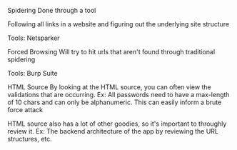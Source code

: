 Spidering
  Done through a tool

  Following all links in a website and figuring out the underlying site structure

  Tools: Netsparker


Forced Browsing
  Will try to hit urls that aren't found through traditional spidering

  Tools: Burp Suite

HTML Source
  By looking at the HTML source, you can often view the validations that are occurring.
    Ex: All passwords need to have a max-length of 10 chars and can only be alphanumeric.
      This can easily inform a brute force attack

  HTML source also has a lot of other goodies, so it's important to throughly review it.
    Ex:
      The backend architecture of the app by reviewing the URL structures, etc.